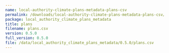 ```yaml
---
name: local-authority-climate-plans-metadata-plans-csv
permalink: /downloads/local-authority-climate-plans-metadata-plans-csv/0_5_0
package: local_authority_climate_plans_metadata
title: plans
filename: plans.csv
version: 0.5.0
full_version: 0.5.0
file: /data/local_authority_climate_plans_metadata/0.5.0/plans.csv
---
```

